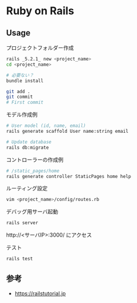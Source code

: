 # Ruby on Rails

## Usage


プロジェクトフォルダー作成

```bash
rails _5.2.1_ new <project_name>
cd <project_name>

# 必要ない？
bundle install

git add .
git commit
# First commit
```


モデル作成例

```bash
# User model (id, name, email)
rails generate scaffold User name:string email

# Update database
rails db:migrate
```

コントローラーの作成例

```bash
# /static_pages/home
rails generate controller StaticPages home help
```

ルーティング設定
```bash
vim <project_name>/config/routes.rb
```

デバッグ用サーバ起動

```bash
rails server
```

http://<サーバIP>:3000/ にアクセス


テスト

```bash
rails test
```


## 参考

* https://railstutorial.jp
